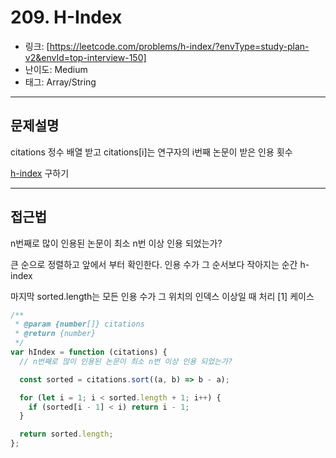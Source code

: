 # 209. H-Index

- 링크: [https://leetcode.com/problems/h-index/?envType=study-plan-v2&envId=top-interview-150]
- 난이도: Medium
- 태그: Array/String

---

## 문제설명

citations 정수 배열 받고 citations[i]는 연구자의 i번째 논문이 받은 인용 횟수

[h-index](https://en.wikipedia.org/wiki/H-index) 구하기

---

## 접근법

n번째로 많이 인용된 논문이 최소 n번 이상 인용 되었는가?

큰 순으로 정렬하고 앞에서 부터 확인한다. 인용 수가 그 순서보다 작아지는 순간 h-index

마지막 sorted.length는 모든 인용 수가 그 위치의 인덱스 이상일 때 처리 [1] 케이스

```typescript
/**
 * @param {number[]} citations
 * @return {number}
 */
var hIndex = function (citations) {
  // n번째로 많이 인용된 논문이 최소 n번 이상 인용 되었는가?

  const sorted = citations.sort((a, b) => b - a);

  for (let i = 1; i < sorted.length + 1; i++) {
    if (sorted[i - 1] < i) return i - 1;
  }

  return sorted.length;
};
```
